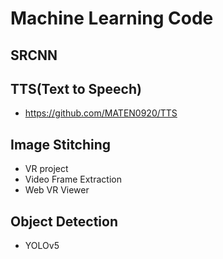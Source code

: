 # Machine Learning Code
## SRCNN
## TTS(Text to Speech)
- https://github.com/MATEN0920/TTS
## Image Stitching
- VR project
- Video Frame Extraction
- Web VR Viewer
## Object Detection
- YOLOv5

